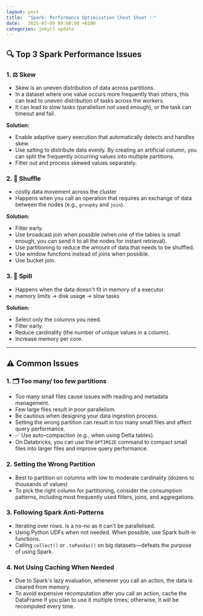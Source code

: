 ```yaml
---
layout: post
title:  "Spark: Performance Optimisation Cheat Sheet ✨"
date:   2025-07-09 09:00:00 +0100
categories: jekyll update
---
```


## 🔍 Top 3 Spark Performance Issues

### 1. ⚖️ Skew 
- Skew is an uneven distribution of data across partitions.
- In a dataset where one value occurs more frequently than others, this can lead to uneven distribution of tasks across the workers.
- It can lead to slow tasks (parallelism not used enough), or the task can timeout and fail.

**Solution:**
- Enable adaptive query execution that automatically detects and handles skew.
- Use salting to distribute data evenly. By creating an artificial column, you can split the frequently occurring values into multiple partitions.
- Filter out and process skewed values separately.

### 2. 🔄 Shuffle
- costly data movement across the cluster
- Happens when you call an operation that requires an exchange of data between the nodes (e.g., `groupby` and `join`).

**Solution:**
- Filter early.
- Use broadcast join when possible (when one of the tables is small enough, you can send it to all the nodes for instant retrieval).
- Use partitioning to reduce the amount of data that needs to be shuffled.
- Use window functions instead of joins when possible.
- Use bucket join.

### 3. 💾 Spill
- Happens when the data doesn't fit in memory of a executor.
- memory limits → disk usage -> slow tasks

**Solution:**
- Select only the columns you need.
- Filter early.
- Reduce cardinality (the number of unique values in a column).
- Increase memory per core.

---

## ⚠️ Common Issues

### 1. 🗂️ Too many/ too few partitions 

- Too many small files cause issues with reading and metadata management.
- Few large files result in poor parallelism.
- Be cautious when designing your data ingestion process.
- Setting the wrong partition can result in too many small files and affect query performance.
- ✅ Use auto-compaction (e.g., when using Delta tables).
- On Databricks, you can use the `OPTIMIZE` command to compact small files into larger files and improve query performance.

### 2. Setting the Wrong Partition
- Best to partition on columns with low to moderate cardinality (dozens to thousands of values)
- To pick the right column for partitioning, consider the consumption patterns, including most frequently used filters, joins, and aggregations.

### 3. Following Spark Anti-Patterns

- Iterating over rows. Is a no-no as it can't be parallelised.
- Using Python UDFs when not needed. When possible, use Spark built-in functions.
- Calling `collect()` or `.toPandas()` on big datasets—defeats the purpose of using Spark.

### 4. Not Using Caching When Needed

- Due to Spark's lazy evaluation, whenever you call an action, the data is cleared from memory.
- To avoid expensive recomputation after you call an action, cache the DataFrame if you plan to use it multiple times; otherwise, it will be recomputed every time.
